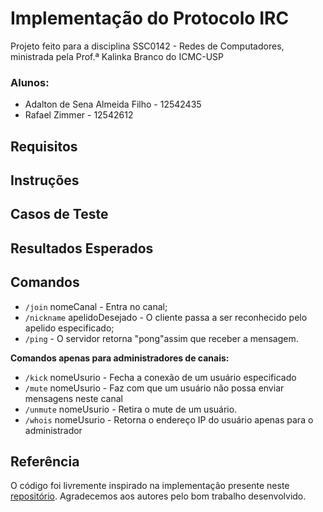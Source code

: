 # Implementação do Protocolo IRC

Projeto feito para a disciplina SSC0142 - Redes de Computadores, ministrada pela Prof.ª Kalinka Branco do ICMC-USP

### Alunos:
- Adalton de Sena Almeida Filho - 12542435
- Rafael Zimmer - 12542612

## Requisitos

## Instruções

## Casos de Teste

## Resultados Esperados

## Comandos

- `/join` nomeCanal - Entra no canal;
- `/nickname` apelidoDesejado - O cliente passa a ser reconhecido pelo apelido especificado;
- `/ping` - O servidor retorna "pong"assim que receber a mensagem.  

**Comandos apenas para administradores de canais:**
  
- `/kick` nomeUsurio - Fecha a conexão de um usuário especificado
- `/mute` nomeUsurio - Faz com que um usuário não possa enviar mensagens neste canal
- `/unmute` nomeUsurio - Retira o mute de um usuário.
- `/whois` nomeUsurio - Retorna o endereço IP do usuário apenas para o administrador

## Referência

O código foi livremente inspirado na implementação presente neste [repositório](https://github.com/vitor-san/irc-redes). Agradecemos 
aos autores pelo bom trabalho desenvolvido.
